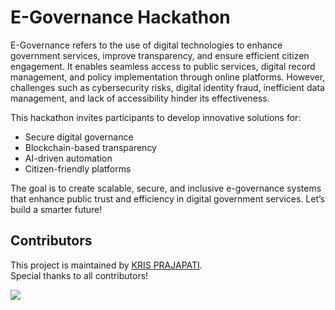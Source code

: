 # E-Governance Hackathon

E-Governance refers to the use of digital technologies to enhance government services, improve transparency, and ensure efficient citizen engagement. It enables seamless access to public services, digital record management, and policy implementation through online platforms. However, challenges such as cybersecurity risks, digital identity fraud, inefficient data management, and lack of accessibility hinder its effectiveness.

This hackathon invites participants to develop innovative solutions for:
- Secure digital governance
- Blockchain-based transparency
- AI-driven automation
- Citizen-friendly platforms

The goal is to create scalable, secure, and inclusive e-governance systems that enhance public trust and efficiency in digital government services. Let’s build a smarter future!


## Contributors

This project is maintained by [KRIS PRAJAPATI](https://github.com/krisprajapati03).  
Special thanks to all contributors!  

<a href="https://github.com/krisprajapati03/CodeX-SVNIT/graphs/contributors">
  <img src="https://contrib.rocks/image?repo=krisprajapati03/CodeX-SVNIT" />
</a>
